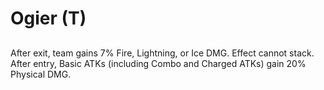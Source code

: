 # Ogier (T)

## 

After exit, team gains 7% Fire, Lightning, or Ice DMG. Effect cannot stack. After entry, Basic ATKs (including Combo and Charged ATKs) gain 20% Physical DMG.